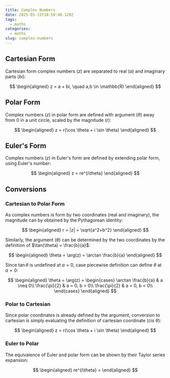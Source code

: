 ```yaml
---
title: Complex Numbers
date: 2025-05-15T18:59:48.120Z
tags:
  - maths
categories:
  - maths
slug: complex-numbers
---
```


## Cartesian Form

Cartesian form complex numbers ($z$) are separated to real ($a$) and imaginary parts ($bi$):

$$
\begin{aligned}
    z = a + bi, \quad a,b \in \mathbb{R}
\end{aligned}
$$

## Polar Form

Complex numbers ($z$) in polar form are defined with argument ($\theta$) away from $0$ in a unit circle, scaled by the magnitude ($r$):

$$
\begin{aligned}
    z = r(\cos \theta + i \sin \theta)
\end{aligned}
$$

## Euler's Form

Complex numbers ($z$) in Euler's form are defined by extending polar form, using Euler's number:

$$
\begin{aligned}
   z = re^{i\theta}
\end{aligned}
$$

## Conversions

### Cartesian to Polar Form

As complex numbers is form by two coordinates (real and imaginary), the magnitude can by obtained by the Pythagorean identity:

$$
\begin{aligned}
    r = |z| = \sqrt{a^2+b^2}
\end{aligned}
$$

Similarly, the argument ($\theta$) can be determined by the two coordinates by the definition of $\tan(\theta) = \frac{b}{a}$:

$$
\begin{aligned}
    \theta = \arg(z) = \arctan \frac{b}{a}
\end{aligned}
$$

Since $\tan \theta$ is undefined at $a = 0$, case piecewise definition can define $\theta$ at $a = 0$:

$$
\begin{aligned}
    \theta = \arg(z) =
    \begin{cases}
        \arctan \frac{b}{a} & a \neq 0\\
        \frac{\pi}{2} & a = 0, b > 0\\
        \frac{\pi}{2} & a = 0, b < 0\\
    \end{cases}
\end{aligned}
$$

### Polar to Cartesian

Since polar coordinates is already defined by the argument, conversion to cartesian is simply evaluating the definition of cartesian coordinate ($\text{cis }\theta$):

$$
\begin{aligned}
    z = r(\cos \theta + i \sin \theta)
\end{aligned}
$$

### Euler to Polar

The equivalence of Euler and polar form can be shown by their Taylor series expansion:

$$
\begin{aligned}
    re^{i\theta} =
\end{aligned}
$$
